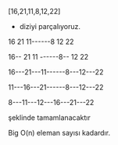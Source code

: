 [16,21,11,8,12,22]
* diziyi parçalıyoruz.

16 21 11------8 12 22


16-- 21 11 ------8-- 12 22


16---21---11------8---12---22


11---16---21------8---12---22


8---11---12---16---21---22

şeklinde tamamlanacaktır

Big O(n) eleman sayısı kadardır.